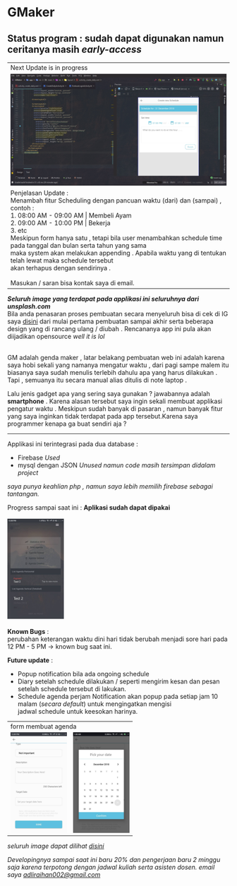 # GMaker

<h2> Status program : sudah dapat digunakan namun ceritanya masih <i>early-access</i></h2>

<table>
  <tr>
    <td>Next Update is in progress</td>
  </tr>
  <tr>
    <td><img src="aplikasi_image/1546094694914.jpg" width="512px"></td>
  </tr>
  <tr>
    <td>
      Penjelasan Update :<br>
      Menambah fitur Scheduling dengan pancuan waktu (dari) dan (sampai) ,<br>
      contoh : <br>
         1. 08:00 AM - 09:00 AM | Membeli Ayam <br>
         2. 09:00 AM - 10:00 PM | Bekerja <br>
         3. etc<br>
      Meskipun form hanya satu , tetapi bila user menambahkan schedule time pada tanggal dan bulan serta tahun yang sama<br>
      maka system akan melakukan appending . Apabila waktu yang di tentukan telah lewat maka schedule tersebut<br>
      akan terhapus dengan sendirinya .
      <br><br>
      Masukan / saran bisa kontak saya di email. 
    </td>
  </tr>
</table>



<i><b>Seluruh image yang terdapat pada applikasi ini seluruhnya dari unsplash.com</b></i>
<br>
Bila anda penasaran proses pembuatan secara menyeluruh bisa di cek di IG saya <a href="https://www.instagram.com/adli.raihan/">disini</a>
dari mulai pertama pembuatan sampai akhir serta beberapa design yang di rancang ulang / diubah . Rencananya app ini pula akan diijadikan opensource <i> well it is lol </i>
<br><br>

GM adalah genda maker , 
latar belakang pembuatan web ini adalah karena saya hobi sekali yang namanya mengatur waktu , dari pagi sampe malem itu biasanya
saya sudah menulis terlebih dahulu apa yang harus dilakukan . Tapi , semuanya itu secara manual alias ditulis di note laptop .

Lalu jenis gadget apa yang sering saya gunakan ? jawabannya adalah <b>smartphone</b> . Karena alasan tersebut saya ingin
sekali membuat applikasi pengatur waktu . Meskipun sudah banyak di pasaran , namun banyak fitur yang saya inginkan tidak terdapat pada app tersebut.Karena saya programmer kenapa ga buat sendiri aja ?

<hr/>

Applikasi ini terintegrasi pada dua database :
<ul>
<li>Firebase <i>Used</i></li>
<li>mysql dengan JSON <i>Unused namun code masih tersimpan didalam project</i></li>
</ul>
<i>saya punya keahlian php , namun saya lebih memilih firebase sebagai tantangan.</i>

Progress sampai saat ini : 
<b>Aplikasi sudah dapat dipakai</b>
<br><br>
<img src="aplikasi_image/1.jpg" width="128px">
<br><br>
<b>Known Bugs</b> : <br>
perubahan keterangan waktu dini hari tidak berubah menjadi sore hari pada 12 PM - 5 PM -> known bug saat ini.

<b>Future update</b> :
- Popup notification bila ada ongoing schedule
- Diary setelah schedule dilakukan / seperti mengirim kesan dan pesan setelah schedule tersebut di lakukan.
- Schedule agenda perjam Notification akan popup pada setiap jam 10 malam (<i>secara default</i>) untuk mengingatkan mengisi<br>
jadwal schedule untuk keesokan harinya.
<center>
<table>
  <tr>
    <td colspan="2">form membuat agenda</td>
  </tr>
  <tr>
    <td><img src="aplikasi_image/4.jpg" width="128px"></td>
    <td><img src="aplikasi_image/25438.jpg" width="128px"></td>
  </tr>
</table>
</center>
<i>seluruh image dapat dilihat  <a href="https://github.com/Thibobs/GMaker/tree/master/aplikasi_image">disini</a>

Developingnya sampai saat ini baru 20% dan pengerjaan baru 2 minggu saja karena terpotong dengan jadwal kuliah serta asisten dosen.
email saya adliraihan002@gmail.com
